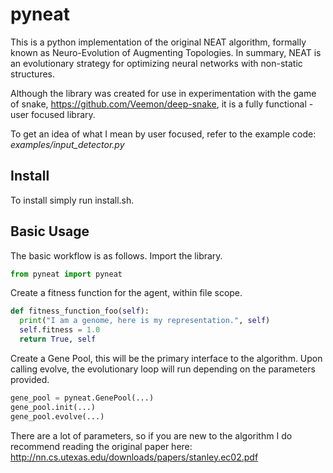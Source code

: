 # pyneat
This is a python implementation of the original NEAT algorithm, formally known as
Neuro-Evolution of Augmenting Topologies. In summary, NEAT is an evolutionary strategy for
optimizing neural networks with non-static structures.  

Although the library was created for use in experimentation with the game of snake,
https://github.com/Veemon/deep-snake, it is a fully functional - user focused library.
  
To get an idea of what I mean by user focused, refer to the example code:  
*examples/input_detector.py*

## Install
To install simply run install.sh.

## Basic Usage
The basic workflow is as follows.
Import the library.
```python
from pyneat import pyneat
```

Create a fitness function for the agent, within file scope.
```python
def fitness_function_foo(self):
  print("I am a genome, here is my representation.", self)
  self.fitness = 1.0
  return True, self 
```

Create a Gene Pool, this will be the primary interface to the algorithm.
Upon calling evolve, the evolutionary loop will run depending on the parameters provided.
```python
gene_pool = pyneat.GenePool(...)
gene_pool.init(...)
gene_pool.evolve(...)
```
There are a lot of parameters, so if you are new to the algorithm I do recommend reading 
the original paper here: http://nn.cs.utexas.edu/downloads/papers/stanley.ec02.pdf 
